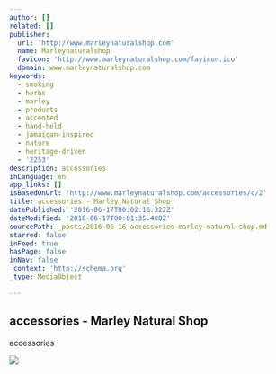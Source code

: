 ```yaml
---
author: []
related: []
publisher:
  url: 'http://www.marleynaturalshop.com'
  name: Marleynaturalshop
  favicon: 'http://www.marleynaturalshop.com/favicon.ico'
  domain: www.marleynaturalshop.com
keywords:
  - smoking
  - herbs
  - marley
  - products
  - accented
  - hand-held
  - jamaican-inspired
  - nature
  - heritage-driven
  - '2253'
description: accessories
inLanguage: en
app_links: []
isBasedOnUrl: 'http://www.marleynaturalshop.com/accessories/c/2'
title: accessories - Marley Natural Shop
datePublished: '2016-06-17T00:02:16.322Z'
dateModified: '2016-06-17T00:01:35.408Z'
sourcePath: _posts/2016-06-16-accessories-marley-natural-shop.md
starred: false
inFeed: true
hasPage: false
inNav: false
_context: 'http://schema.org'
_type: MediaObject

---
```

<article style=""><h1>accessories - Marley Natural Shop</h1><p>accessories</p><img src="http://cdn-tp2.mozu.com/13419-21441/cms/21441/files/af107118-c6d6-4b4a-be09-6fd21de4c149?max=360&amp;_mzcb=_1461680954078" /></article>